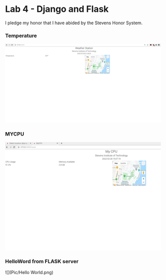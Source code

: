 # Lab 4 - Django and Flask
I pledge my honor that I have abided by the Stevens Honor System.


### Temperature
![](Pic/Temperature.jpg)


### MYCPU
![](Pic/MYCPU.jpg)

### HelloWord from FLASK server
![](Pic/Hello World.png)
